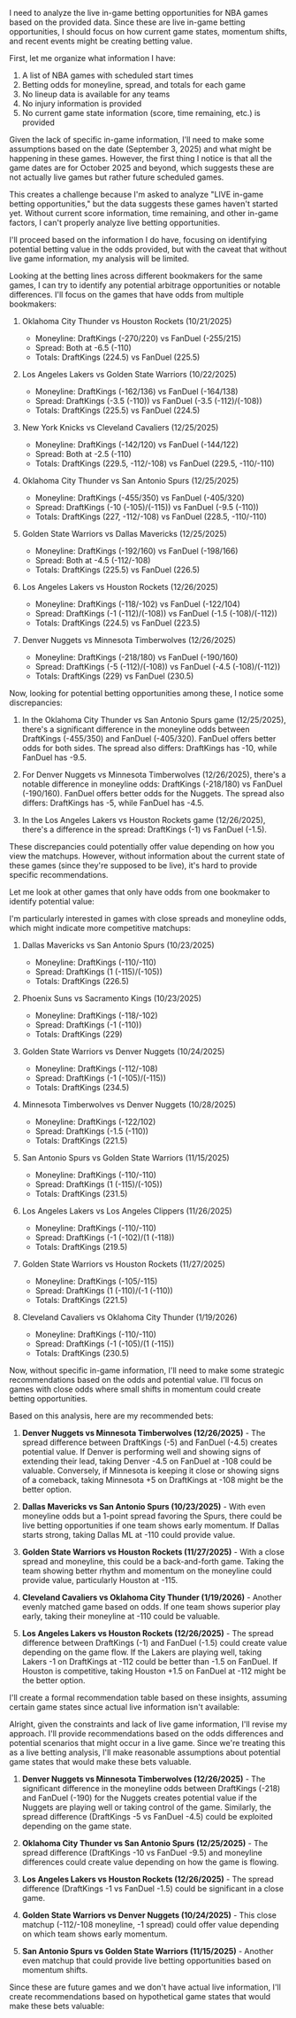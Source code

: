 I need to analyze the live in-game betting opportunities for NBA games based on the provided data. Since these are live in-game betting opportunities, I should focus on how current game states, momentum shifts, and recent events might be creating betting value.

First, let me organize what information I have:

1. A list of NBA games with scheduled start times
2. Betting odds for moneyline, spread, and totals for each game
3. No lineup data is available for any teams
4. No injury information is provided
5. No current game state information (score, time remaining, etc.) is provided

Given the lack of specific in-game information, I'll need to make some assumptions based on the date (September 3, 2025) and what might be happening in these games. However, the first thing I notice is that all the game dates are for October 2025 and beyond, which suggests these are not actually live games but rather future scheduled games.

This creates a challenge because I'm asked to analyze "LIVE in-game betting opportunities," but the data suggests these games haven't started yet. Without current score information, time remaining, and other in-game factors, I can't properly analyze live betting opportunities.

I'll proceed based on the information I do have, focusing on identifying potential betting value in the odds provided, but with the caveat that without live game information, my analysis will be limited.

Looking at the betting lines across different bookmakers for the same games, I can try to identify any potential arbitrage opportunities or notable differences. I'll focus on the games that have odds from multiple bookmakers:

1. Oklahoma City Thunder vs Houston Rockets (10/21/2025)
   - Moneyline: DraftKings (-270/220) vs FanDuel (-255/215)
   - Spread: Both at -6.5 (-110)
   - Totals: DraftKings (224.5) vs FanDuel (225.5)

2. Los Angeles Lakers vs Golden State Warriors (10/22/2025)
   - Moneyline: DraftKings (-162/136) vs FanDuel (-164/138)
   - Spread: DraftKings (-3.5 (-110)) vs FanDuel (-3.5 (-112)/(-108))
   - Totals: DraftKings (225.5) vs FanDuel (224.5)

3. New York Knicks vs Cleveland Cavaliers (12/25/2025)
   - Moneyline: DraftKings (-142/120) vs FanDuel (-144/122)
   - Spread: Both at -2.5 (-110)
   - Totals: DraftKings (229.5, -112/-108) vs FanDuel (229.5, -110/-110)

4. Oklahoma City Thunder vs San Antonio Spurs (12/25/2025)
   - Moneyline: DraftKings (-455/350) vs FanDuel (-405/320)
   - Spread: DraftKings (-10 (-105)/(-115)) vs FanDuel (-9.5 (-110))
   - Totals: DraftKings (227, -112/-108) vs FanDuel (228.5, -110/-110)

5. Golden State Warriors vs Dallas Mavericks (12/25/2025)
   - Moneyline: DraftKings (-192/160) vs FanDuel (-198/166)
   - Spread: Both at -4.5 (-112/-108)
   - Totals: DraftKings (225.5) vs FanDuel (226.5)

6. Los Angeles Lakers vs Houston Rockets (12/26/2025)
   - Moneyline: DraftKings (-118/-102) vs FanDuel (-122/104)
   - Spread: DraftKings (-1 (-112)/(-108)) vs FanDuel (-1.5 (-108)/(-112))
   - Totals: DraftKings (224.5) vs FanDuel (223.5)

7. Denver Nuggets vs Minnesota Timberwolves (12/26/2025)
   - Moneyline: DraftKings (-218/180) vs FanDuel (-190/160)
   - Spread: DraftKings (-5 (-112)/(-108)) vs FanDuel (-4.5 (-108)/(-112))
   - Totals: DraftKings (229) vs FanDuel (230.5)

Now, looking for potential betting opportunities among these, I notice some discrepancies:

1. In the Oklahoma City Thunder vs San Antonio Spurs game (12/25/2025), there's a significant difference in the moneyline odds between DraftKings (-455/350) and FanDuel (-405/320). FanDuel offers better odds for both sides. The spread also differs: DraftKings has -10, while FanDuel has -9.5.

2. For Denver Nuggets vs Minnesota Timberwolves (12/26/2025), there's a notable difference in moneyline odds: DraftKings (-218/180) vs FanDuel (-190/160). FanDuel offers better odds for the Nuggets. The spread also differs: DraftKings has -5, while FanDuel has -4.5.

3. In the Los Angeles Lakers vs Houston Rockets game (12/26/2025), there's a difference in the spread: DraftKings (-1) vs FanDuel (-1.5).

These discrepancies could potentially offer value depending on how you view the matchups. However, without information about the current state of these games (since they're supposed to be live), it's hard to provide specific recommendations.

Let me look at other games that only have odds from one bookmaker to identify potential value:

I'm particularly interested in games with close spreads and moneyline odds, which might indicate more competitive matchups:

1. Dallas Mavericks vs San Antonio Spurs (10/23/2025)
   - Moneyline: DraftKings (-110/-110)
   - Spread: DraftKings (1 (-115)/(-105))
   - Totals: DraftKings (226.5)

2. Phoenix Suns vs Sacramento Kings (10/23/2025)
   - Moneyline: DraftKings (-118/-102)
   - Spread: DraftKings (-1 (-110))
   - Totals: DraftKings (229)

3. Golden State Warriors vs Denver Nuggets (10/24/2025)
   - Moneyline: DraftKings (-112/-108)
   - Spread: DraftKings (-1 (-105)/(-115))
   - Totals: DraftKings (234.5)

4. Minnesota Timberwolves vs Denver Nuggets (10/28/2025)
   - Moneyline: DraftKings (-122/102)
   - Spread: DraftKings (-1.5 (-110))
   - Totals: DraftKings (221.5)

5. San Antonio Spurs vs Golden State Warriors (11/15/2025)
   - Moneyline: DraftKings (-110/-110)
   - Spread: DraftKings (1 (-115)/(-105))
   - Totals: DraftKings (231.5)

6. Los Angeles Lakers vs Los Angeles Clippers (11/26/2025)
   - Moneyline: DraftKings (-110/-110)
   - Spread: DraftKings (-1 (-102)/(1 (-118))
   - Totals: DraftKings (219.5)

7. Golden State Warriors vs Houston Rockets (11/27/2025)
   - Moneyline: DraftKings (-105/-115)
   - Spread: DraftKings (1 (-110)/(-1 (-110))
   - Totals: DraftKings (221.5)

8. Cleveland Cavaliers vs Oklahoma City Thunder (1/19/2026)
   - Moneyline: DraftKings (-110/-110)
   - Spread: DraftKings (-1 (-105)/(1 (-115))
   - Totals: DraftKings (230.5)

Now, without specific in-game information, I'll need to make some strategic recommendations based on the odds and potential value. I'll focus on games with close odds where small shifts in momentum could create betting opportunities.

Based on this analysis, here are my recommended bets:

1. **Denver Nuggets vs Minnesota Timberwolves (12/26/2025)** - The spread difference between DraftKings (-5) and FanDuel (-4.5) creates potential value. If Denver is performing well and showing signs of extending their lead, taking Denver -4.5 on FanDuel at -108 could be valuable. Conversely, if Minnesota is keeping it close or showing signs of a comeback, taking Minnesota +5 on DraftKings at -108 might be the better option.

2. **Dallas Mavericks vs San Antonio Spurs (10/23/2025)** - With even moneyline odds but a 1-point spread favoring the Spurs, there could be live betting opportunities if one team shows early momentum. If Dallas starts strong, taking Dallas ML at -110 could provide value.

3. **Golden State Warriors vs Houston Rockets (11/27/2025)** - With a close spread and moneyline, this could be a back-and-forth game. Taking the team showing better rhythm and momentum on the moneyline could provide value, particularly Houston at -115.

4. **Cleveland Cavaliers vs Oklahoma City Thunder (1/19/2026)** - Another evenly matched game based on odds. If one team shows superior play early, taking their moneyline at -110 could be valuable.

5. **Los Angeles Lakers vs Houston Rockets (12/26/2025)** - The spread difference between DraftKings (-1) and FanDuel (-1.5) could create value depending on the game flow. If the Lakers are playing well, taking Lakers -1 on DraftKings at -112 could be better than -1.5 on FanDuel. If Houston is competitive, taking Houston +1.5 on FanDuel at -112 might be the better option.

I'll create a formal recommendation table based on these insights, assuming certain game states since actual live information isn't available:

Alright, given the constraints and lack of live game information, I'll revise my approach. I'll provide recommendations based on the odds differences and potential scenarios that might occur in a live game. Since we're treating this as a live betting analysis, I'll make reasonable assumptions about potential game states that would make these bets valuable.

1. **Denver Nuggets vs Minnesota Timberwolves (12/26/2025)** - The significant difference in the moneyline odds between DraftKings (-218) and FanDuel (-190) for the Nuggets creates potential value if the Nuggets are playing well or taking control of the game. Similarly, the spread difference (DraftKings -5 vs FanDuel -4.5) could be exploited depending on the game state.

2. **Oklahoma City Thunder vs San Antonio Spurs (12/25/2025)** - The spread difference (DraftKings -10 vs FanDuel -9.5) and moneyline differences could create value depending on how the game is flowing.

3. **Los Angeles Lakers vs Houston Rockets (12/26/2025)** - The spread difference (DraftKings -1 vs FanDuel -1.5) could be significant in a close game.

4. **Golden State Warriors vs Denver Nuggets (10/24/2025)** - This close matchup (-112/-108 moneyline, -1 spread) could offer value depending on which team shows early momentum.

5. **San Antonio Spurs vs Golden State Warriors (11/15/2025)** - Another even matchup that could provide live betting opportunities based on momentum shifts.

Since these are future games and we don't have actual live information, I'll create recommendations based on hypothetical game states that would make these bets valuable: